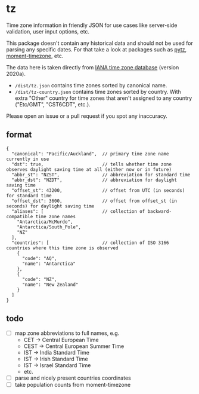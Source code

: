 # tz

Time zone information in friendly JSON for use cases like server-side validation, user input options, etc.

This package doesn't contain any historical data and should not be used for parsing any specific dates. For that take a look at packages such as [pytz](https://pythonhosted.org/pytz/), [moment-timezone](https://momentjs.com/timezone/), etc.

The data here is taken directly from [IANA time zone database](https://www.iana.org/time-zones) (version 2020a).

- `/dist/tz.json` contains time zones sorted by canonical name.
- `/dist/tz-country.json` contains time zones sorted by country. With extra "Other" country for time zones that aren't assigned to any country ("Etc/GMT", "CST6CDT", etc.).

Please open an issue or a pull request if you spot any inaccuracy.

## format

```
{
  "canonical": "Pacific/Auckland",  // primary time zone name currently in use
  "dst": true,                      // tells whether time zone observes daylight saving time at all (either now or in future)
  "abbr_st": "NZST",                // abbreviation for standard time
  "abbr_dst": "NZDT",               // abbreviation for daylight saving time
  "offset_st": 43200,               // offset from UTC (in seconds) for standard time
  "offset_dst": 3600,               // offset from offset_st (in seconds) for daylight saving time
  "aliases": [                      // collection of backward-compatible time zone names
    "Antarctica/McMurdo",
    "Antarctica/South_Pole",
    "NZ"
  ],
  "countries": [                    // collection of ISO 3166 countries where this time zone is observed
    {
      "code": "AQ",
      "name": "Antarctica"
    },
    {
      "code": "NZ",
      "name": "New Zealand"
    }
  ]
}
```

## todo

- [ ] map zone abbreviations to full names, e.g.
  - CET → Central European Time
  - CEST → Central European Summer Time
  - IST → India Standard Time
  - IST → Irish Standard Time
  - IST → Israel Standard Time
  - etc.
- [ ] parse and nicely present countries coordinates
- [ ] take population counts from moment-timezone